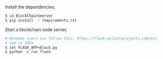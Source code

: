 Install the dependencies,

```sh
$ cd BlockChainSeerver
$ pip install -r requirements.txt
```

Start a blockchain node server,

```sh
# Windows users can follow this: https://flask.palletsprojects.com/en/1.1.x/cli/#application-discovery
# cmd in IDEA 
$ set FLASK_APP=block.py
$ python -m run flask
```